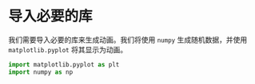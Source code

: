 # 导入必要的库

我们需要导入必要的库来生成动画。我们将使用 `numpy` 生成随机数据，并使用 `matplotlib.pyplot` 将其显示为动画。

```python
import matplotlib.pyplot as plt
import numpy as np
```
